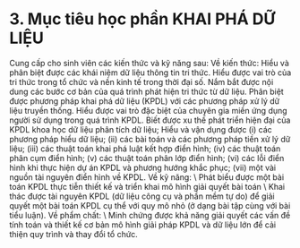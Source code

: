 # 3. Mục tiêu học phần KHAI PHÁ DỮ LIỆU
Cung cấp cho sinh viên các kiến thức và kỹ năng sau: Về kiến thức: Hiểu và phân biệt được các khái niệm dữ liệu thông tin tri thức. Hiểu được vai trò của tri thức trong tổ chức và nền kinh tế trong thời đại số. Nắm bắt được nội dung các bước cơ bản của quá trình phát hiện tri thức từ dữ liệu. Phân biệt được phương pháp khai phá dữ liệu (KPDL) với các phương pháp xử lý dữ liệu truyền thống. Hiểu được vai trò đặc biệt của chuyên gia miền ứng dụng người sử dụng trong quá trình KPDL. Biết được xu thế phát triển hiện đại của KPDL khoa học dữ liệu phân tích dữ liệu; Hiểu và vận dụng được (i) các phương pháp hiểu dữ liệu; (ii) các bài toán và các phương pháp tiền xử lý dữ liệu; (iii) các thuật toán khai phá luật kết hợp điển hình; (iv) các thuật toán phân cụm điển hình; (v) các thuật toán phân lớp điển hình; (vi) các lỗi điển hình khi thực hiện dự án KPDL và phương hướng khắc phục; (vii) một vài nguồn tài nguyên điển hình về KPDL. Về kỹ năng: \ Phát biểu được một bài toán KPDL thực tiễn thiết kế và triển khai mô
hình giải quyết bài toán \ Khai thác được tài nguyên KPDL (dữ liệu công cụ và phần mềm tự do)
để giải quyết một bài toán KPDL cụ thể với quy mô nhỏ (ở dạng bài tập
cùng với bài tiểu luận). Về phẩm chất: \ Minh chứng được khả năng giải quyết các vấn đề tính toán và thiết kế
cơ bản mô hình giải pháp KPDL và dữ liệu lớn để cải thiện quy trình và
thay đổi tổ chức.
